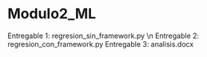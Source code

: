 # Modulo2_ML 

Entregable 1: regresion_sin_framework.py \n
Entregable 2: regresion_con_framework.py
Entregable 3: analisis.docx

